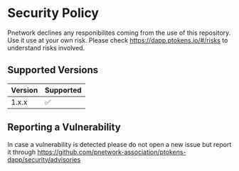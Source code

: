 # Security Policy

Pnetwork declines any responibilites coming from the use of this repository. Use it use at your own risk.
Please check https://dapp.ptokens.io/#/risks to understand risks involved.

## Supported Versions

| Version | Supported          |
| ------- | ------------------ |
| 1.x.x   | :white_check_mark: |

## Reporting a Vulnerability

In case a vulnerability is detected please do not open a new issue but report it through https://github.com/pnetwork-association/ptokens-dapp/security/advisories

